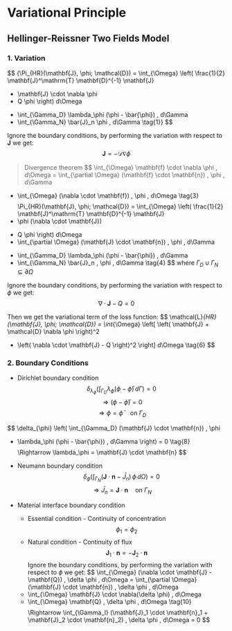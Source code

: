 <!--
# test

## test1

👍

```python
import pandas as pd 
df = pd.DataFrame({'a':[1,2,3],'b':[4,5,6]})  
print(df)
```

$$
\int_a^b x^2 = \frac{1}{3}x^3|_a^b
$$

## test3

- good test

1. point


| col1 | col2 | col3 | col4 | col5   |
| ------ | ------ | ------ | ------ | -------- |
| good | how  | are  | you  | doing? |
| 1    | 2    | 3    | 4    | 5      |

> this is a very good tool to implement everything

👀️

yes `good`

[Google](https://www.google.com/)

---

![local image](../images/test.png)
![new_image](../images/new.png)

---

<div align=center>
<img src="../images/new.png" width = 300 height = 170>
<img src="../images/test.png" width=30%> 
</div>

---

<div align=center>
<img src="../images/new.png" width = 150 height = 80>
<img src="../images/test.png" width=20%> 

</div>
-->


# Variational Principle 

## Hellinger-Reissner Two Fields Model
### 1. Variation

$$
{\Pi_{HR}(\mathbf{J}, \phi; \mathcal{D}) = 
\int_{\Omega} \left( 
\frac{1}{2} \mathbf{J}^\mathrm{T} \mathbf{D}^{-1} \mathbf{J} 
+ \mathbf{J} \cdot \nabla \phi 
+ Q \phi 
\right) d\Omega 
- \int_{\Gamma_D} \lambda_\phi (\phi - \bar{\phi}) \, d\Gamma 
- \int_{\Gamma_N} \bar{J}_n \phi \, d\Gamma 
\tag{1}}
$$

Ignore the boundary conditions, by performing the variation with respect to $\mathbf{J}$ we get:
$$
\mathbf{J} = -\boldsymbol{\mathcal{D}}\nabla\phi 
\tag{2}
$$
> Divergence theorem
$$
\int_{\Omega} \mathbf{f} \cdot \nabla \phi \, d\Omega 
= \int_{\partial \Omega} (\mathbf{f} \cdot \mathbf{n}) \, \phi \, d\Gamma 
- \int_{\Omega} (\nabla \cdot \mathbf{f}) \, \phi \, d\Omega 
\tag{3}
$$
$$
\Pi_{HR}(\mathbf{J}, \phi; \mathcal{D}) = 
\int_{\Omega} \left( 
\frac{1}{2} \mathbf{J}^\mathrm{T} \mathbf{D}^{-1} \mathbf{J} 
- \phi (\nabla \cdot \mathbf{J}) 
+ Q \phi 
\right) d\Omega 
+ \int_{\partial \Omega} (\mathbf{J} \cdot \mathbf{n}) \, \phi \, d\Gamma 
- \int_{\Gamma_D} \lambda_\phi (\phi - \bar{\phi}) \, d\Gamma 
- \int_{\Gamma_N} \bar{J}_n \, \phi \, d\Gamma
\tag{4}
$$
where $\Gamma_D \cup \Gamma_N \subseteq \partial \Omega$

Ignore the boundary conditions, by performing the variation with respect to $\phi$ we get:
$$
\nabla \cdot \mathbf{J} - Q = 0 
\tag{5}
$$

Then we get the variational term of the loss function:
$$
\mathcal{L}_{HR}(\mathbf{J}, \phi; \mathcal{D}) = 
\int_{\Omega} \left[ 
\left( \mathbf{J} + \mathcal{D} \nabla \phi \right)^2 
+ \left( \nabla \cdot \mathbf{J} - Q \right)^2 
\right] d\Omega
\tag{6}
$$

### 2. Boundary Conditions
- Dirichlet boundary condition
$$
\delta_{\lambda_\phi} \left( \int_{\Gamma_D} \lambda_\phi (\phi - \bar{\phi}) \, d\Gamma \right) = 0 
\tag{7}
$$
$$
\Rightarrow (\phi - \bar{\phi}) = 0 
$$
$$
\Rightarrow \phi = \bar{\phi} \quad \text{on } \Gamma_D
$$

$$
\delta_{\phi} \left( \int_{\Gamma_D} (\mathbf{J} \cdot \mathbf{n}) \, \phi 
- \lambda_\phi (\phi - \bar{\phi}) \, d\Gamma \right) = 0 
\tag{8}
$$
$$
\Rightarrow \lambda_\phi = \mathbf{J} \cdot \mathbf{n}
$$

- Neumann boundary condition
$$
\delta_{\phi} \left( \int_{\Gamma_N} (\mathbf{J} \cdot \mathbf{n} - \bar{J}_n) \, \phi \, d\Omega \right) = 0 
\tag{9}
$$
$$
\Rightarrow \bar{J}_n = \mathbf{J} \cdot \mathbf{n} \quad \text{on } \Gamma_N
$$

- Material interface boundary condition
    - Essential condition - Continuity of concentration
    $$
    \phi_1 = \phi_2
    $$
    - Natural condition - Continuity of flux
    $$
    \mathbf{J}_1 \cdot \mathbf{n} = -\mathbf{J}_2 \cdot \mathbf{n}
    $$
    Ignore the boundary conditions, by performing the variation with respect to $\phi$ we get:
    $$
    \int_{\Omega} (\nabla \cdot \mathbf{J} - \mathbf{Q}) \, \delta \phi \, d\Omega 
    = \int_{\partial \Omega} (\mathbf{J} \cdot \mathbf{n}) \, \delta \phi \, d\Omega 
    - \int_{\Omega} \mathbf{J} \cdot \nabla(\delta \phi) \, d\Omega 
    - \int_{\Omega} \mathbf{Q} \, \delta \phi \, d\Omega 
    \tag{10}
    $$
    $$
    \Rightarrow \int_{\Gamma_I} (\mathbf{J}_1 \cdot \mathbf{n}_1 + \mathbf{J}_2 \cdot \mathbf{n}_2) \, \delta \phi \, d\Omega = 0
    $$
